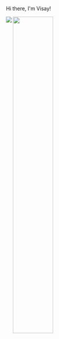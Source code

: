 Hi there, I'm Visay!

<img align="left" src="https://github-readme-stats.vercel.app/api?username=vsvang87&show_icons=true&theme=radical" />

<img align="left" width="47%" src="https://github-readme-stats.vercel.app/api/top-langs/?username=vsvang87&layout=compact" />

